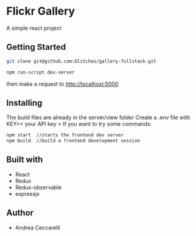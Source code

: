 # Flickr Gallery

A simple react project

## Getting Started

```bash
git clone git@github.com:Glitches/gallery-fullstack.git

npm run-script dev-server
```

then make a request to [http://localhost:5000](Localhost)

## Installing

The build files are already in the server/view folder
Create a .env file with KEY=< your API key >
If you want to try some commands:

```bash
npm start  //starts the frontend dev server
npm build  //build a frontend development session
```

## Built with

* React
* Redux
* Redux-observable
* expressjs

## Author

* Andrea Ceccarelli
